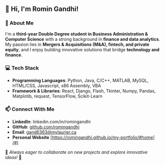 
## 👋 Hi, I'm Romin Gandhi!

### 🚀 About Me
I'm a **third-year Double Degree student in Business Administration & Computer Science** with a strong background in **finance and data analytics**. My passion lies in **Mergers & Acquisitions (M&A), fintech, and private equity**, and I enjoy building innovative solutions that bridge **technology and finance**.

### 💻 Tech Stack
- **Programming Languages**: Python, Java, C/C++, MATLAB, MySQL, HTML/CSS, Javascript, x86 Assembly, VBA
- **Framework & Libraries**: React, Django, Flash, Tkinter, Numpy, Pandas, Matplotib, request, TensorFlow, Scikit-Learn

### 📫 Connect With Me
- **LinkedIn**: linkedin.com/in/romingandhi
- **GitHub**: [github.com/romingandhi](#)
- **Email**: [gand6363@mylaurier.ca](#)
- **Personal Website** [https://romingandhi.github.io/my-portfolio/#home](#)

📌 *Always eager to collaborate on new projects and explore innovative ideas!* 🚀
